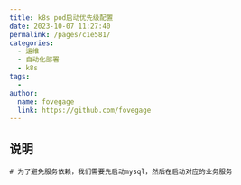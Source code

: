 ```yaml
---
title: k8s pod启动优先级配置
date: 2023-10-07 11:27:40
permalink: /pages/c1e581/
categories:
  - 运维
  - 自动化部署
  - k8s
tags:
  - 
author: 
  name: fovegage
  link: https://github.com/fovegage
---
```

## 说明
```
# 为了避免服务依赖，我们需要先启动mysql，然后在启动对应的业务服务
```